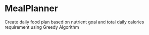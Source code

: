 # MealPlanner
Create daily food plan based on nutrient goal and total daily calories requirement using Greedy Algorithm
